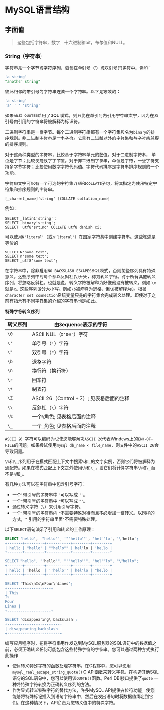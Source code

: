 # MySQL语言结构

## 字面值

> 这些包括字符串，数字，十六进制和bit，布尔值和NULL。

### String（字符串）

字符串是一个字节或字符序列，包含在单引号（‘）或双引号(“)字符中。例如：

```sql
'a string'
"another string"
```

彼此相邻的带引号的字符串连城一个字符串。以下是等效的：

```sql
'a string'
'a' ' ' 'string'
```

如果`ANSI QUOTES`启用了SQL 模式，则只能在单引号内引用字符串文字，因为在双引号内引用的字符串将被解释为标识符。

二进制字符串是一串字节。每个二进制字符串都有一个字符集和名为`binary`的排序规则。非二进制字符串是一串字符。它具有二进制以外的字符集和与字符集兼容的排序规则。



对于这两种类型的字符串，比较基于字符串单元的数值。对于二进制字符串， 单位是字节；比较使用数字字节值。对于非二进制字符串，单位是字符，一些字符支持多字节字符；比较使用数字字符代码值。字符代码排序是字符串排序规则的一个功能。

字符串文字可以有一个可选的字符集介绍和`COLLATE`子句，将其指定为使用特定字符集和排序规则的字符串。

```mysql
[_charset_name]'string' [COLLATE collation_name]
```

例如：

```mysql
SELECT _latin1'string'；
SELECT _binary'srting';
SELECT _utf8'srting' COLLATE utf8_danish_ci;
```

可以使用`N'literal'`（或`n'literal'`）在国家字符集中创建字符串。这些陈述是等价的：

```mysql
SELECT N'some text';
SELECT n'some text';
SELECT _utf8'some text';
```

在字符串中，除非启用`NO_BACKSLASH_ESCAPES`SQL模式，否则某些序列具有特殊意义。这些序列中的每个都以反斜杠(`\`)开头，称为转义字符。对于所有其他转义序列，将忽略反斜杠。也就是说，转义字符被解释为好像他没有被转义。例如.`\x`就是`x`。这些序列区分大小写。例如`\b`被解释为退格，但`\B`被解释为`B`。根据`character set connection`系统变量只是的字符集合完成转义处理。即使对于之前有指示有不同字符集的介绍的字符串也是如此。

**特殊字符转义序列**

| 转义序列 | 由Sequence表示的字符                      |
| -------- | ----------------------------------------- |
| `\0`     | ASCII NUL（`X'00'`）字符                  |
| `\'`     | 单引号（`'`）字符                         |
| `\"`     | 双引号（`"`）字符                         |
| `\b`     | 退格字符                                  |
| `\n`     | 换行符（换行符）                          |
| `\r`     | 回车符                                    |
| `\t`     | 制表符                                    |
| `\Z`     | ASCII 26（Control + Z）; 见表格后面的注释 |
| `\\`     | 反斜杠（`\`）字符                         |
| `\%`     | 一个`%`角色; 见表格后面的注释             |
| `\_`     | 一个`_`角色; 见表格后面的注释             |

`ASCII 26 `字符可以编码为`\Z`使您能够解决`ASCII 26`代表Windows上的`END-OF-FILE`的问题。如果尝试使用`mysql db_name < file_name`，则文件中的`ASCII 26`会导致问题。

`\%`和`\_`序列用于在模式匹配上下文中搜索`%`和`_`的文字实例，否则它们将被解释为通配符。如果在模式匹配上下文之外使用`\%`和`\_`，则它们将计算字符串`\%`和`\_`而不是`%`和`_`。

有几种方法可以在字符串中包含引号字符：

- 一个`'`带引号的字符串中 `'`可以写成 `''`。
- 一个`"`带引号的字符串中 `"`可以写成 `""`。
- 通过转义字符（`\`）来引用引号字符。
- 一个`'`带引号的字符串内 `"`不需要特殊对待而且不必增加一倍转义。以同样的方式，`"` 引用的字符串里面`'`不需要特殊处理。

以下`SELECT`语句演示了引用和转义的工作原理：

```sql
SELECT 'hello', '"hello"', '""hello""', 'hel''lo', '\'hello';
+-------+---------+-----------+--------+--------+
| hello | "hello" | ""hello"" | hel'lo | 'hello |
+-------+---------+-----------+--------+--------+

SELECT "hello", "'hello'", "''hello''", "hel""lo", "\"hello";
+-------+---------+-----------+--------+--------+
| hello | 'hello' | ''hello'' | hel"lo | "hello |
+-------+---------+-----------+--------+--------+

SELECT 'This\nIs\nFour\nLines';
+--------------------+
| This
Is
Four
Lines |
+--------------------+

SELECT 'disappearing\ backslash';
+------------------------+
| disappearing backslash |
+------------------------+
```

编写应用程序时，在将字符串用作发送到MySQL服务器的SQL语句中的数据值之前，必须正确转义任何可能包含这些特殊字符的字符串。您可以通过两种方式执行此操作：

- 使用转义特殊字符的函数处理字符串。在C程序中，您可以使用`mysql_real_escape_string_quote()` C API函数来转义字符。在构造其他SQL语句的SQL语句中，您可以使用该`QUOTE()`函数。Perl DBI接口提供了`quote` 一种将特殊字符转换为正确转义序列的方法。
- 作为显式转义特殊字符的替代方法，许多MySQL API提供占位符功能，使您能够将特殊标记插入到语句字符串中，然后在发出语句时将数据值绑定到它们。在这种情况下，API负责为您转义值中的特殊字符。